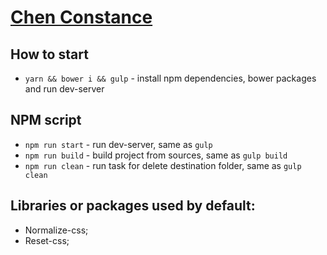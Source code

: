 # [Chen Constance](http://chen-dev.surge.sh/)

## How to start
* `yarn && bower i && gulp` - install npm dependencies, bower packages and run dev-server

## NPM script
* `npm run start` - run dev-server, same as `gulp`
* `npm run build` - build project from sources, same as `gulp build`
* `npm run clean` - run task for delete destination folder, same as `gulp clean`

## Libraries or packages used by default:
- Normalize-css;
- Reset-css;

